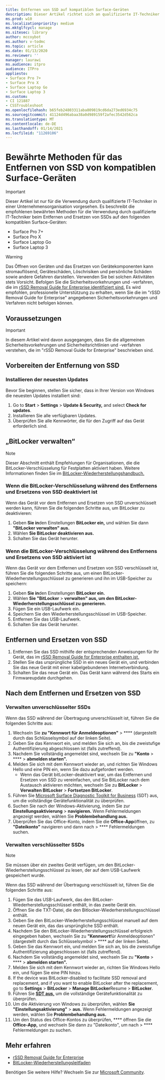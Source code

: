 ```yaml
---
title: Entfernen von SSD auf kompatiblen Surface-Geräten
description: Dieser Artikel richtet sich an qualifizierte IT-Techniker und beschreibt die empfohlenen bewährten Methoden zum Entfernen und Ersetzen von SSDs in Surface Laptop 3, Surface Pro X und Surface Laptop Go.
ms.prod: w10
ms.localizationpriority: medium
ms.mktglfcycl: manage
ms.sitesec: library
author: mccoybot
ms.author: v-todmc
ms.topic: article
ms.date: 01/13/2020
ms.reviewer: ''
manager: laurawi
ms.audience: itpro
audience: ITPro
appliesto:
- Surface Pro 7+
- Surface Pro X
- Surface Laptop Go
- Surface Laptop 3
ms.custom:
- CI 121887
- CSSTroubleshoot
ms.openlocfilehash: b65feb24803311aba809819cd6da273ed6934c75
ms.sourcegitcommit: 41124d496abaa38a0d989159f2afec3542d562ca
ms.translationtype: MT
ms.contentlocale: de-DE
ms.lasthandoff: 01/14/2021
ms.locfileid: "11269106"
---
```

# Bewährte Methoden für das Entfernen von SSD von kompatiblen Surface-Geräten

> [!IMPORTANT]
> Dieser Artikel ist nur für die Verwendung durch qualifizierte IT-Techniker in einer Unternehmensorganisation vorgesehen. Es beschreibt die empfohlenen bewährten Methoden für die Verwendung durch qualifizierte IT-Techniker beim Entfernen und Ersetzen von SSDs auf den folgenden kompatiblen Surface-Geräten: 

- Surface Pro 7+
- Surface Pro X
- Surface Laptop Go
- Surface Laptop 3

> [!WARNING]
> Das Öffnen von Geräten und das Ersetzen von Gerätekomponenten kann stromauflösend, Geräteschäden, Löschrisiken und persönliche Schäden sowie andere Gefahren darstellen.  Verwenden Sie bei solchen Aktivitäten stets Vorsicht. Befolgen Sie die Sicherheitsvorkehrungen und -verfahren, die im [rSSD Removal Guide for Enterprise identifiziert sind.](https://www.microsoft.com/download/100440) Es wird empfohlen, professionelle Unterstützung zu erhalten, wenn Sie die im "rSSD Removal Guide for Enterprise" angegebenen Sicherheitsvorkehrungen und Verfahren nicht befolgen können.

## Voraussetzungen

> [!IMPORTANT]
> In diesem Artikel wird davon ausgegangen, dass Sie die allgemeinen Sicherheitsvorkehrungen und Sicherheitsrichtlinien und -verfahren verstehen, die im "rSSD Removal Guide for Enterprise" beschrieben sind.

## Vorbereiten der Entfernung von SSD 

### Installieren der neuesten Updates 

Bevor Sie beginnen, stellen Sie sicher, dass in Ihrer Version von Windows die neuesten Updates installiert sind:

1.  Go to **Start**  >  **Settings**  >  **Update & Security,** and select **Check for updates**.
2. Installieren Sie alle verfügbaren Updates.
3. Überprüfen Sie alle Kennwörter, die für den Zugriff auf das Gerät erforderlich sind.  
 
## „BitLocker verwalten“ 

> [!NOTE]
> Dieser Abschnitt enthält Empfehlungen für Organisationen, die die BitLocker-Verschlüsselung für Festplatten aktiviert haben. Weitere Informationen finden Sie im [BitLocker-Wiederherstellungshandbuch.](https://docs.microsoft.com/windows/security/information-protection/bitlocker/bitlocker-recovery-guide-plan) 

### Wenn die BitLocker-Verschlüsselung während des Entfernens und Ersetzens von SSD deaktiviert ist

Wenn das Gerät vor dem Entfernen und Ersetzen von SSD unverschlüsselt werden kann, führen Sie die folgenden Schritte aus, um BitLocker zu deaktivieren:

1.  Geben **Sie in**den Einstellungen **BitLocker ein,** und wählen Sie dann **"BitLocker verwalten" aus.** 
2.  Wählen **Sie BitLocker deaktivieren aus.** 
3.  Schalten Sie das Gerät herunter. 

### Wenn die BitLocker-Verschlüsselung während des Entfernens und Ersetzens von SSD aktiviert ist

Wenn das Gerät vor dem Entfernen und Ersetzen von SSD verschlüsselt ist, führen Sie die folgenden Schritte aus, um einen BitLocker-Wiederherstellungsschlüssel zu generieren und ihn im USB-Speicher zu speichern:

1.  Geben **Sie in**den Einstellungen **BitLocker ein.**
2. Wählen **Sie "BitLocker**  > **verwalten" aus, um den BitLocker-Wiederherstellungsschlüssel zu generieren.**
2.  Fügen Sie ein USB-Laufwerk ein. 
4.  Speichern Sie den Wiederherstellungsschlüssel im USB-Speicher.  
5.  Entfernen Sie das USB-Laufwerk.  
6.  Schalten Sie das Gerät herunter. 

## Entfernen und Ersetzen von SSD 

1.  Entfernen Sie das SSD mithilfe der entsprechenden Anweisungen für Ihr Gerät, das im [rSSD Removal Guide for Enterprise enthalten ist.](https://www.microsoft.com/download/100440) 
2.  Stellen Sie das ursprüngliche SSD in ein neues Gerät ein, und verbinden Sie das neue Gerät mit einer kabelgebundenen Internetverbindung.
3.  Schalten Sie das neue Gerät ein. Das Gerät kann während des Starts ein Firmwareupdate durchgehen.  
 
## Nach dem Entfernen und Ersetzen von SSD

### Verwalten unverschlüsselter SSDs 

Wenn das SSD während der Übertragung unverschlüsselt ist, führen Sie die folgenden Schritte aus: 

1.  Wechseln Sie **zu "Kennwort für Anmeldeoptionen"**  >  **** (dargestellt durch das Schlüsselsymbol auf der linken Seite).  
2.  Geben Sie das Kennwort ein, und melden Sie sich an, bis die zweistufige Authentifizierung abgeschlossen ist (falls zutreffend).
3.  Nachdem Sie vollständig angemeldet sind, wechseln Sie zu **"Konto**  >  ****  >  **abmelden starten".**  
4.  Melden Sie sich mit dem Kennwort wieder an, und richten Sie Windows Hello und eine PIN ein, wenn Sie dazu aufgefordert werden. 
    - Wenn das Gerät bitLocker-deaktiviert war, um das Entfernen und Ersetzen von SSD zu vereinfachen, und Sie BitLocker nach dem Austausch aktivieren möchten, wechseln Sie zu **BitLocker**  >  **Verwalten BitLocker**  >  **Fortsetzen BitLocker**.  
6.  Führen Sie [Microsoft Surface Diagnostic Toolkit for Business](surface-diagnostic-toolkit-for-business-intro.md) (SDT) aus, um die vollständige Gerätefunktionalität zu überprüfen.  
7.  Suchen Sie nach der Windows-Aktivierung, indem Sie zur **Einstellungsaktivierung**  >  **navigieren.**  Wenn Fehlermeldungen angezeigt werden, wählen Sie **Problembehandlung aus.** 
8.  Überprüfen Sie das Office-Konto, indem Sie die **Office-App**öffnen, zu **"Dateikonto"** navigieren und dann nach  >  **** Fehlermeldungen suchen.  

### Verwalten verschlüsselter SSDs 

> [!NOTE]
> Sie müssen über ein zweites Gerät verfügen, um den BitLocker-Wiederherstellungsschlüssel zu lesen, der auf dem USB-Laufwerk gespeichert wurde. 

Wenn das SSD während der Übertragung verschlüsselt ist, führen Sie die folgenden Schritte aus:

1.  Fügen Sie das USB-Laufwerk, das den BitLocker-Wiederherstellungsschlüssel enthält, in das zweite Gerät ein. 
2.  Öffnen Sie die TXT-Datei, die den Bitlocker-Wiederherstellungsschlüssel enthält. 
3.  Geben Sie den BitLocker-Wiederherstellungsschlüssel manuell auf dem neuen Gerät ein, das das ursprüngliche SSD enthält.  
4.  Nachdem Sie den BitLocker-Wiederherstellungsschlüssel erfolgreich eingegeben haben, wechseln Sie zu **"Kennwort**für Anmeldeoptionen" (dargestellt durch das Schlüsselsymbol  >  **** auf der linken Seite).  
5.  Geben Sie das Kennwort ein, und melden Sie sich an, bis die zweistufige Authentifizierung abgeschlossen ist (falls zutreffend).
6.  Nachdem Sie vollständig angemeldet sind, wechseln Sie zu **"Konto**  >  ****  >  **abmelden starten".**  
7.  Melden Sie sich mit dem Kennwort wieder an, richten Sie Windows Hello ein, und fügen Sie eine PIN hinzu. 
8.  If the device was BitLocker-disabled to facilitate SSD removal and replacement, and if you want to enable BitLocker after the replacement, go to **Settings**  >  **BitLocker**  >  **Manage BitLocker**Resume  >  **BitLocker**.  
9.  Führen Sie **[SDT aus,](surface-diagnostic-toolkit-for-business-intro.md)** um die vollständige Gerätefunktionalität zu überprüfen.  
10. Um die Aktivierung von Windows zu überprüfen, wählen **Sie "Einstellungsaktivierung"**  >  **aus.**  Wenn Fehlermeldungen angezeigt werden, wählen Sie **Problembehandlung aus.**
11. Um den Status des Office-Kontos zu überprüfen, **** öffnen Sie die **Office-App,** und wechseln Sie dann zu "Dateikonto", um nach  >  **** Fehlermeldungen zu suchen.

## Mehr erfahren

- [rSSD Removal Guide for Enterprise](https://www.microsoft.com/download/100440)
- [BitLocker-Wiederherstellungsleitfaden](https://docs.microsoft.com/windows/security/information-protection/bitlocker/bitlocker-recovery-guide-plan)

Benötigen Sie weitere Hilfe? Wechseln Sie zur [Microsoft Community](https://answers.microsoft.com/).